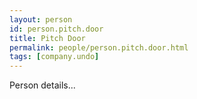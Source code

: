 ```yaml
---
layout: person
id: person.pitch.door
title: Pitch Door
permalink: people/person.pitch.door.html
tags: [company.undo]
---
```


Person details...